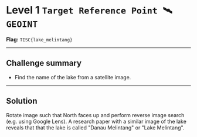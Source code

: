 # Level 1 `Target Reference Point 🛰️ GEOINT`

**Flag:** `TISC{lake_melintang}`

---

## Challenge summary

- Find the name of the lake from a satellite image.

---

## Solution
Rotate image such that North faces up and perform reverse image search (e.g. using Google Lens). A research paper with a similar image of the lake reveals that that the lake is called "Danau Melintang" or "Lake Melintang".